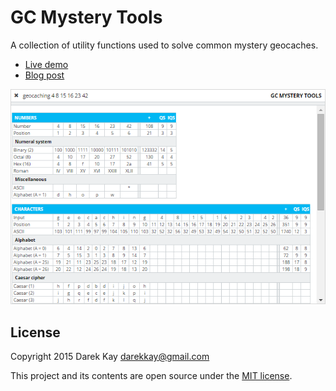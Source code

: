 # GC Mystery Tools

A collection of utility functions used to solve common mystery geocaches.

 * [Live demo](https://darekkay.com/geocaching/)
 * [Blog post](http://darekkay.com/2015/10/18/puzzle-solving-tool-for-geocaching/)

![Screenshot](screenshot.png)


## License

Copyright 2015 Darek Kay <darekkay@gmail.com>  

This project and its contents are open source under the [MIT license](LICENSE.txt).